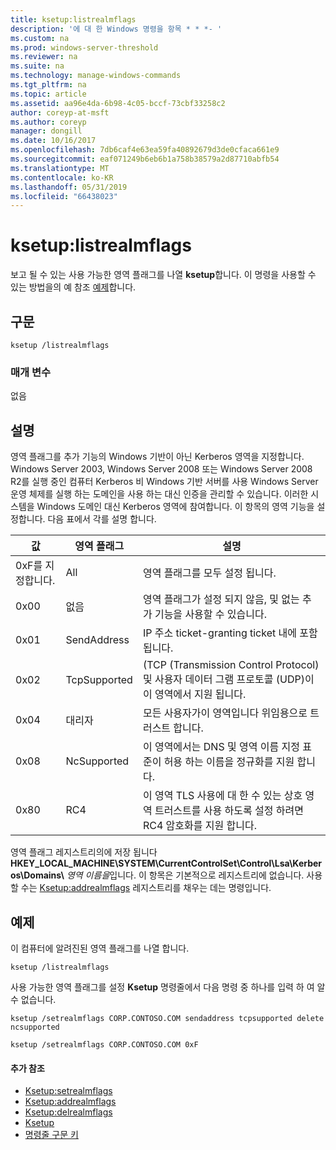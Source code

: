 ```yaml
---
title: ksetup:listrealmflags
description: '에 대 한 Windows 명령을 항목 * * *- '
ms.custom: na
ms.prod: windows-server-threshold
ms.reviewer: na
ms.suite: na
ms.technology: manage-windows-commands
ms.tgt_pltfrm: na
ms.topic: article
ms.assetid: aa96e4da-6b98-4c05-bccf-73cbf33258c2
author: coreyp-at-msft
ms.author: coreyp
manager: dongill
ms.date: 10/16/2017
ms.openlocfilehash: 7db6caf4e63ea59fa40892679d3de0cfaca661e9
ms.sourcegitcommit: eaf071249b6eb6b1a758b38579a2d87710abfb54
ms.translationtype: MT
ms.contentlocale: ko-KR
ms.lasthandoff: 05/31/2019
ms.locfileid: "66438023"
---
```

# <a name="ksetuplistrealmflags"></a>ksetup:listrealmflags



보고 될 수 있는 사용 가능한 영역 플래그를 나열 **ksetup**합니다. 이 명령을 사용할 수 있는 방법을의 예 참조 [예제](#BKMK_Examples)합니다.

## <a name="syntax"></a>구문

```
ksetup /listrealmflags
```

### <a name="parameters"></a>매개 변수

없음

## <a name="remarks"></a>설명

영역 플래그를 추가 기능의 Windows 기반이 아닌 Kerberos 영역을 지정합니다. Windows Server 2003, Windows Server 2008 또는 Windows Server 2008 R2를 실행 중인 컴퓨터 Kerberos 비 Windows 기반 서버를 사용 Windows Server 운영 체제를 실행 하는 도메인을 사용 하는 대신 인증을 관리할 수 있습니다. 이러한 시스템을 Windows 도메인 대신 Kerberos 영역에 참여합니다. 이 항목의 영역 기능을 설정합니다. 다음 표에서 각를 설명 합니다.

|값|영역 플래그|설명|
|-----|----------|-----------|
|0xF를 지정합니다.|All|영역 플래그를 모두 설정 됩니다.|
|0x00|없음|영역 플래그가 설정 되지 않음, 및 없는 추가 기능을 사용할 수 있습니다.|
|0x01|SendAddress|IP 주소 ticket-granting ticket 내에 포함 됩니다.|
|0x02|TcpSupported|(TCP (Transmission Control Protocol) 및 사용자 데이터 그램 프로토콜 (UDP)이이 영역에서 지원 됩니다.|
|0x04|대리자|모든 사용자가이 영역입니다 위임용으로 트러스트 합니다.|
|0x08|NcSupported|이 영역에서는 DNS 및 영역 이름 지정 표준이 허용 하는 이름을 정규화를 지원 합니다.|
|0x80|RC4|이 영역 TLS 사용에 대 한 수 있는 상호 영역 트러스트를 사용 하도록 설정 하려면 RC4 암호화를 지원 합니다.|

영역 플래그 레지스트리의에 저장 됩니다 **HKEY_LOCAL_MACHINE\SYSTEM\CurrentControlSet\Control\Lsa\Kerberos\Domains\\** <em>영역 이름을</em>입니다. 이 항목은 기본적으로 레지스트리에 없습니다. 사용할 수는 [Ksetup:addrealmflags](ksetup-addrealmflags.md) 레지스트리를 채우는 데는 명령입니다.

## <a name="BKMK_Examples"></a>예제

이 컴퓨터에 알려진된 영역 플래그를 나열 합니다.
```
ksetup /listrealmflags
```
사용 가능한 영역 플래그를 설정 **Ksetup** 명령줄에서 다음 명령 중 하나를 입력 하 여 알 수 없습니다.
```
ksetup /setrealmflags CORP.CONTOSO.COM sendaddress tcpsupported delete ncsupported
```
```
ksetup /setrealmflags CORP.CONTOSO.COM 0xF
```

#### <a name="additional-references"></a>추가 참조

-   [Ksetup:setrealmflags](ksetup-setrealmflags.md)
-   [Ksetup:addrealmflags](ksetup-addrealmflags.md)
-   [Ksetup:delrealmflags](ksetup-delrealmflags.md)
-   [Ksetup](ksetup.md)
-   [명령줄 구문 키](command-line-syntax-key.md)